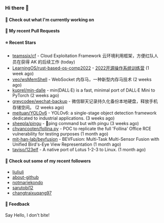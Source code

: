 ### Hi there 👋

#### 👷 Check out what I'm currently working on

#### 🔨 My recent Pull Requests


#### ⭐ Recent Stars

- [teamssix/cf](https://github.com/teamssix/cf) - Cloud Exploitation Framework 云环境利用框架，方便红队人员在获得 AK 的后续工作 (today)
- [LearningOS/rust-based-os-comp2022](https://github.com/LearningOS/rust-based-os-comp2022) - [2022开源操作系统训练营](https://learningos.github.io/rust-based-os-comp2022/) (1 week ago)
- [veo/wsMemShell](https://github.com/veo/wsMemShell) - WebSocket 内存马，一种新型内存马技术 (2 weeks ago)
- [kuprel/min-dalle](https://github.com/kuprel/min-dalle) - min(DALL·E) is a fast, minimal port of DALL·E Mini to PyTorch (2 weeks ago)
- [greycodee/wechat-backup](https://github.com/greycodee/wechat-backup) - 微信聊天记录持久化备份本地硬盘，释放手机存储空间。 (2 weeks ago)
- [meituan/YOLOv6](https://github.com/meituan/YOLOv6) - YOLOv6: a single-stage object detection framework dedicated to industrial applications. (3 weeks ago)
- [sheepla/pingu](https://github.com/sheepla/pingu) - 🐧ping command but with pingu (3 weeks ago)
- [chvancooten/follina.py](https://github.com/chvancooten/follina.py) - POC to replicate the full &#39;Follina&#39; Office RCE vulnerability for testing purposes (1 month ago)
- [mit-han-lab/bevfusion](https://github.com/mit-han-lab/bevfusion) - BEVFusion: Multi-Task Multi-Sensor Fusion with Unified Bird&#39;s-Eye View Representation (1 month ago)
- [taviso/123elf](https://github.com/taviso/123elf) - A native port of Lotus 1-2-3 to Linux. (1 month ago)

#### 👯 Check out some of my recent followers

- [liuliuli](https://github.com/liuliuli)
- [about-github](https://github.com/about-github)
- [notmariekondo](https://github.com/notmariekondo)
- [sarutobi12](https://github.com/sarutobi12)
- [changtraixuqang97](https://github.com/changtraixuqang97)

#### 💬 Feedback

Say Hello, I don't bite!
